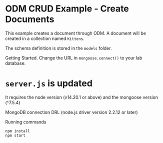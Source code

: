 # ODM CRUD Example - Create Documents
This example creates a document through ODM.  A document will be created in a collection named `Kittens`.

The schema definition is stored in the `models` folder.

Getting Started. Change the URL in `mongoose.connect()` to your lab database.

# `server.js` is updated
It requires the node version (v14.20.1 or above) and the mongoose version (^7.5.4)

MongoDB connection DRL (node.js driver version 2.2.12 or later)

Running commands
```
npm install
npm start
```
